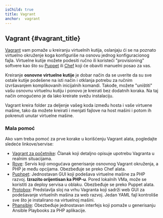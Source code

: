 ```yaml
---
isChild: true
title: Vagrant
anchor:  vagrant
---
```


## Vagrant {#vagrant_title}

[Vagrant] vam pomaže u kreiranju virtuelnih kutija, oslanjaju ći se na poznato virtuelno okruženje koga konfiguriše na
osnovu jednog konfiguracionog fajla. Virtuelne kutije možete podesiti ručno ili koristeći "provisioning" softvere
kao što su [Puppet] ili [Chef] koji će obaviti manuelni posao za vas.

Kreiranje **osnovne virtuelne kutije** je dobar način da se uverite da su sve ostale kutije podešene na isti način
i otklanja potrebu za ručnim izvršavanjem komplikovanih inicijalnih komandi. Takođe, možete "uništiti" vašu osnovnu
virtuelnu kutiju i ponovo je kreirati bez dodatnih koraka. Na taj način omogućeno je da lako kreirate svežu instalaciju.

Vagrant kreira folder za deljenje vašeg koda između hosta i vaše virtuene mašine, tako da možete
kreirati i menjati fajlove na host mašini i potom ih pokrenuti unutar virtuelne mašine.

### Mala pomoć

Ako vam treba pomoć za prve korake u korišćenju Vagrant alata, pogledajte sledeće linkove/servise:

- [Vagrant za početnike][Vagrant_za_pocetnike]: Članak koji detaljno opisuje upotrebu Vagranta u realnim situacijama.
- [Rove][Rove]: Servis koji omogućava generisanje osnovnog Vagrant okruženja, a PHP je među opcijama.
Obezbeđuje se preko Chef alata.
- [Puphpet][Puphpet]: Jednostavan GUI koji podešava virtuelne mašine za PHP razvoj. **Izrazito orijentisan ka PHP-u**.
Pored lokalnih VMa, može se koristiti za deploy servisa u oblaku. Obezbeđuje se preko Puppet alata.
- [Protobox][Protobox]: Predstavlja sloj na vrhu Vagranta koji sadrži web GUI za podešavanje virtuelnih mašina za web razvoj.
Jedan YAML fajl kontroliše sve što je instalirano na virtuelnoj mašini.
- [Phansible][Phansible]: Obezbeđuje jednostavan interfejs koji pomaže u generisanju Ansible Playbooks za PHP aplikacije.

[Vagrant_za_pocetnike]: http://viewsource.rs/uvod-u-vagrant-alat-za-jednostavno-podesavanje-razvojnog-okruzenja/
[Vagrant]: http://vagrantup.com/
[Puppet]: http://www.puppetlabs.com/
[Chef]: http://www.opscode.com/
[Rove]: http://rove.io/
[Puphpet]: https://puphpet.com/
[Protobox]: http://getprotobox.com/
[Phansible]: http://phansible.com/
